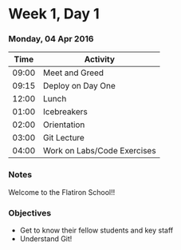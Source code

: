 # Week 1, Day 1

### Monday, 04 Apr 2016

| Time | Activity |
| --- | --- |
| 09:00 | Meet and Greed |
| 09:15 | Deploy on Day One |
| 12:00 | Lunch |
| 01:00 | Icebreakers |
| 02:00 | Orientation |
| 03:00 | Git Lecture |
| 04:00 | Work on Labs/Code Exercises |

### Notes

Welcome to the Flatiron School!!

### Objectives

- Get to know their fellow students and key staff 
- Understand Git! 

